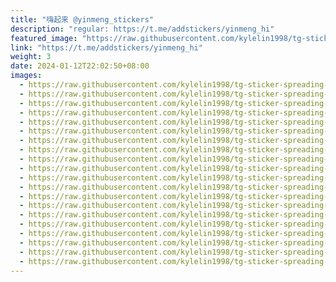 ```yaml
---
title: "嗨起来 @yinmeng_stickers"
description: "regular: https://t.me/addstickers/yinmeng_hi"
featured_image: "https://raw.githubusercontent.com/kylelin1998/tg-sticker-spreading-worldwide-images/main/img/6e81e7d1-498d-4fc0-a29f-a989f179dfae.jpg"
link: "https://t.me/addstickers/yinmeng_hi"
weight: 3
date: 2024-01-12T22:02:50+08:00
images:
  - https://raw.githubusercontent.com/kylelin1998/tg-sticker-spreading-worldwide-images/main/img/6e81e7d1-498d-4fc0-a29f-a989f179dfae.jpg
  - https://raw.githubusercontent.com/kylelin1998/tg-sticker-spreading-worldwide-images/main/img/4cdfb04c-ff22-4962-9f2f-1dd0b57a19e3.jpg
  - https://raw.githubusercontent.com/kylelin1998/tg-sticker-spreading-worldwide-images/main/img/85969547-44e3-4d17-a219-49369ffc7d82.jpg
  - https://raw.githubusercontent.com/kylelin1998/tg-sticker-spreading-worldwide-images/main/img/ab58e70e-437d-4ae2-89fc-86cd93a2d48e.jpg
  - https://raw.githubusercontent.com/kylelin1998/tg-sticker-spreading-worldwide-images/main/img/1e60fbff-3442-45e5-85f0-794b5b42365a.jpg
  - https://raw.githubusercontent.com/kylelin1998/tg-sticker-spreading-worldwide-images/main/img/3f1bc222-4d09-419a-812e-45b9dfa020b4.jpg
  - https://raw.githubusercontent.com/kylelin1998/tg-sticker-spreading-worldwide-images/main/img/d18f920d-6058-4fb1-9bbe-a24110369491.jpg
  - https://raw.githubusercontent.com/kylelin1998/tg-sticker-spreading-worldwide-images/main/img/a14ba754-274d-4e1c-9732-8ffa523f9541.jpg
  - https://raw.githubusercontent.com/kylelin1998/tg-sticker-spreading-worldwide-images/main/img/61ffea79-0ad8-49f5-ad7c-2eb9ad3eaed2.jpg
  - https://raw.githubusercontent.com/kylelin1998/tg-sticker-spreading-worldwide-images/main/img/679831be-bf70-4b0d-a783-99feae8ff8f4.jpg
  - https://raw.githubusercontent.com/kylelin1998/tg-sticker-spreading-worldwide-images/main/img/2983894f-4538-428a-ae5f-637e940b3185.jpg
  - https://raw.githubusercontent.com/kylelin1998/tg-sticker-spreading-worldwide-images/main/img/617182a2-5141-46f7-bcda-5cc7bb5679a6.jpg
  - https://raw.githubusercontent.com/kylelin1998/tg-sticker-spreading-worldwide-images/main/img/f0b11e78-07e4-4946-b9fa-6bc84574764c.jpg
  - https://raw.githubusercontent.com/kylelin1998/tg-sticker-spreading-worldwide-images/main/img/86ce8272-c5ce-4b4b-ac13-7f408f4b343c.jpg
  - https://raw.githubusercontent.com/kylelin1998/tg-sticker-spreading-worldwide-images/main/img/5ed5f5fa-4608-4df1-9657-c5eeb5d1b77b.jpg
  - https://raw.githubusercontent.com/kylelin1998/tg-sticker-spreading-worldwide-images/main/img/12b7ff63-6fd8-4cd3-9e2c-ead0514cf458.jpg
  - https://raw.githubusercontent.com/kylelin1998/tg-sticker-spreading-worldwide-images/main/img/1ca24e8a-41db-4316-a1e6-bca354caaded.jpg
  - https://raw.githubusercontent.com/kylelin1998/tg-sticker-spreading-worldwide-images/main/img/170fcc36-c99e-420b-be38-1b9a577d7b87.jpg
  - https://raw.githubusercontent.com/kylelin1998/tg-sticker-spreading-worldwide-images/main/img/87c3fea1-0d28-4606-94eb-7e48df3cbc9b.jpg
  - https://raw.githubusercontent.com/kylelin1998/tg-sticker-spreading-worldwide-images/main/img/79cd0d0e-08b7-45ed-9a70-c203f10165a5.jpg
---
```

